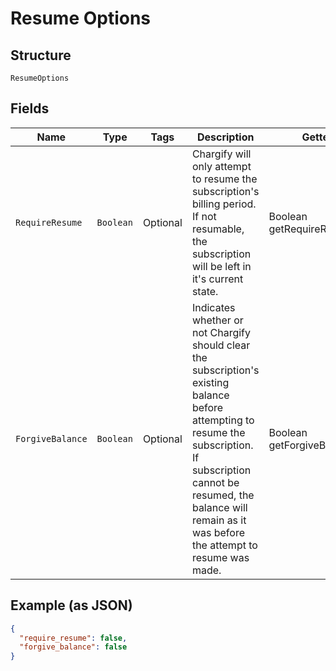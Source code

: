
# Resume Options

## Structure

`ResumeOptions`

## Fields

| Name | Type | Tags | Description | Getter | Setter |
|  --- | --- | --- | --- | --- | --- |
| `RequireResume` | `Boolean` | Optional | Chargify will only attempt to resume the subscription's billing period. If not resumable, the subscription will be left in it's current state. | Boolean getRequireResume() | setRequireResume(Boolean requireResume) |
| `ForgiveBalance` | `Boolean` | Optional | Indicates whether or not Chargify should clear the subscription's existing balance before attempting to resume the subscription. If subscription cannot be resumed, the balance will remain as it was before the attempt to resume was made. | Boolean getForgiveBalance() | setForgiveBalance(Boolean forgiveBalance) |

## Example (as JSON)

```json
{
  "require_resume": false,
  "forgive_balance": false
}
```

